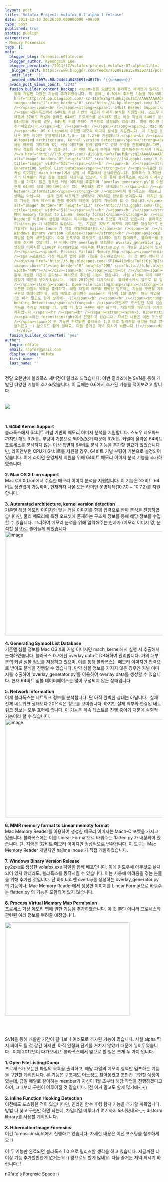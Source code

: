 ```yaml
---
layout: post
title: 'Volafox Project: volafox 0.7 alpha 1 release'
date: 2011-12-19 20:26:00.000000000 +09:00
type: post
published: true
status: publish
categories:
- Memory Forensics
tags: []
meta:
  blogger_blog: forensic.n0fate.com
  blogger_author: Kyeongsik Lee
  blogger_permalink: /2011/12/volafox-project-volafox-07-alpha-1.html
  _blogger_self: https://www.blogger.com/feeds/7620918615785302711/posts/default/430750505337743654
  _edit_last: '1'
  _oembed_d69e8097cc08a244d4a8483691e48f76: '{{unknown}}'
  avada_post_views_count: '2242'
  fusion_builder_content_backup: <span>정말 오랜만에 볼라폭스 새버전이 릴리즈 되었습니다. 이번 릴리즈에는 SVN을
    통해 개발된 다양한 기능이 추가되었습니다. 이 글에는 0.6에서 추가된 기능을 적어보려고 합니다.</span><br /><span><br /></span><div><a
    href="http://4.bp.blogspot.com/-kZ-11mfkYGg/Tu8hijxufSI/AAAAAAAAAOk/vBPLx6lN488/s1600/volafox.png"
    imageanchor="1"><img border="0" src="http://4.bp.blogspot.com/-kZ-11mfkYGg/Tu8hijxufSI/AAAAAAAAAOk/vBPLx6lN488/s1600/volafox.png"></a></div><span><br
    /></span><span><br /></span><strong><span>1. 64bit Kernel Support</span></strong><br
    /><span>볼라폭스에서 64비트 커널 기반의 메모리 이미지 분석을 지원합니다. 스노우 레오파드까지만 해도 32비트 부팅이 기본으로 되어있었기
    때문에 32비트 커널에 올라온 64비트 프로세스를 분석하지 않는 이상 특별히 64비트 분석 기능을 추가할 필요가 없었습니다만, 라이언부턴 CPU가
    64비트를 지원할 경우, 64비트 커널 부팅이 기본으로 설정되어 있습니다. 이에 라이언 운영체제 지원을 위해 64비트 메모리 이미지 분석 기능을
    추가하였습니다.</span><br /><span><br /></span><strong><span>2. Mac OS X Lion support</span></strong><br
    /><span>Mac OS X Lion에서 수집한 메모리 이미지 분석을 지원합니다. 이 기능은 32비트 64비트 상관없이 가능하며, 현재까지
    나온 모든 라이언 운영체제(10.7.0 ~ 10.7.2)를 지원합니다.</span><br /><span><br /></span><strong><span>3.
    Automated architecture, kernel version detection</span></strong><br /><span>기존엔
    해당 메모리 이미지와 맞는 커널 이미지를 함께 입력으로 받아 분석을 진행하였습니다만, 물리 메모리에 특정 오프셋에 존재하는 구조체 정보를 통해
    해당 정보를 수집할 수 있습니다. 그리하여 메모리 분석을 위해 입력해주는 인자가 (메모리 이미지 명, 분석할 정보)로 줄어들게 되었습니다.</span><br
    /><a href="http://lh5.ggpht.com/-UiSGBYLhwvY/Tu8fUkrvzQI/AAAAAAAAAOE/N5e3dkN6m5g/s1600-h/image%25255B3%25255D.png"><span><img
    alt="image" border="0" height="332" src="http://lh4.ggpht.com/-V_3wMugJ5ag/Tu8fVkPyYTI/AAAAAAAAAOM/Sw0J8rOzZtE/image_thumb%25255B1%25255D.png?imgmax=800"
    title="image" width="528"></span></a><br /><span><br /></span><strong><span>4.
    Generating Symbol List Database</span></strong><br /><span>기존엔 심볼 정보를 Mac OS X의
    커널 이미지인 mach_kernel에서 실행 시 추출해서 분석하였습니다. 볼라폭스 0.7에선 overlay data로 DB화하여 관리합니다.
    거의 대부분의 커널 심볼 정보를 저장하고 있으며, 이를 통해 볼라폭스는 메모리 이미지만 입력으로 받아도 분석을 진행할 수 있습니다. 만약 심볼
    정보를 가지지 않은 경우엔 커널 이미지를 추출하여 ‘overlay_generator.py’를 이용하여 overlay data를 생성할 수 있습니다.
    현재 64비트 심볼 데이터베이스는 많이 구성되지 않은 상태입니다.</span><br /><span><br /></span><strong><span>5.
    Network Information</span></strong><br /><span>이제 볼라폭스는 네트워크 정보를 분석합니다. 단 아직 완벽한
    상태는 아닙니다.  실제 전체 네트워크 상태보다 20%적은 정보를 보여줍니다. 하지만 실제 외부와 연결된 네트워크 정보는 모두 표현해 줍니다.
    이 기능은 계속 테스트를 진행 중이기 때문에 실험적 기능이라 할 수 있습니다.</span><br /><a href="http://lh3.ggpht.com/-xp3QYNvOgtY/Tu8fWiphhXI/AAAAAAAAAOU/UEsGTI6sCLM/s1600-h/image%25255B8%25255D.png"><span><img
    alt="image" border="0" height="313" src="http://lh3.ggpht.com/-ChgguOLvyb4/Tu8fXXPeOEI/AAAAAAAAAOc/ZQ2lRGebxng/image_thumb%25255B4%25255D.png?imgmax=800"
    title="image" width="518"></span></a><br /><span><br /></span><strong><span>6.
    MMR memory format to Linear memoty format</span></strong><br /><span>Mac Memory
    Reader를 이용하여 생성한 메모리 이미지는 Mach-O 포맷을 가지고 있습니다. 볼라폭스에는 이를 Linear Format으로 바꿔주는
    flatten.py 가 내장되어 있습니다. 단, 지금은 32비트 메모리 이미지만 정상적으로 변환됩니다. 이 도구는 Mac Memory Reader
    개발자인 hajime Inoue 가 직접 개발하였습니다.</span><br /><span><br /></span><strong><span>7.
    Windows Binary Version Release</span></strong><br /><span>py2exe로 생성한 volafox.exe
    파일을 함께 배포합니다. 이에 윈도우에 아무것도 설치되어 있지 않더라도, 볼라폭스를 동작시킬 수 있습니다. 이는 사용에 어려움을 겪는 분들을
    위해 추가한 것입니다. 단 바이너리엔 overlay를 생성하는 overlay_generator.py 의 기능이나, Mac Memory Reader에서
    생성한 이미지를 Linear Format으로 바꿔주는 flatten.py 의 기능은 포함되어 있지 않습니다.</span><br /><span><br
    /></span><b><span>8. Process Virtual Memory Map </span><span>Permission</span></b><br
    /><span>프로세스 가상 메모리 맵에 권한 기능을 추가하였습니다. 이 것 뿐만 아니라 프로세스와 관련된 여러 정보를 뿌려줄 예정입니다.</span><br
    /><div><a href="http://3.bp.blogspot.com/-SRIWG413vDo/Tu8ijCjCDpI/AAAAAAAAAOs/s9TNH1O8h9A/s1600/memory+map.PNG"
    imageanchor="1"><img border="0" height="298" src="http://3.bp.blogspot.com/-SRIWG413vDo/Tu8ijCjCDpI/AAAAAAAAAOs/s9TNH1O8h9A/s400/memory+map.PNG"
    width="400"></a></div><span><br /></span><span><br /></span><span><br /></span><span>SVN을
    통해 개발한 기간이 길다보니 여러모로 추가된 기능이 많습니다. 사실 alpha 딱지 띄어도 될 것 같긴 하지만, 아직 안정화 단계를 거치지
    않았기 때문에 넣어두었습니다.  이제 2012년이 다가오네요. 볼라폭스에서 앞으로 할 일은 크게 두 가지 입니다.</span><br /><span><br
    /></span><strong><span>1. Open File Listing/Dump</span></strong><br /><span>프로세스가
    오픈한 파일의 목록을 출력하고, 해당 파일의 메모리 영역만 덤프하는 기능을 구현할 계획입니다. 본 기능은 구조체도 어느정도 찾아놓았고 조만간
    구현할 예정이였는데, 금일 메일로 같이하는 member가 자신이 1월 초부터 해당 작업을 진행하겠다고 하여, 그때부터 구현이 이루어질 것 같습니다.
    (전 이거 말고도 할게 많기에-_-;)</span><br /><span><br /></span><strong><span>2. Inline Function
    Hooking Detection</span></strong><br /><span>이전에도 포스팅한 적이 있습니다만, 인라인 함수 후킹 탐지
    기능을 추가할 계획입니다. 방법 다 찾고 구현만 하면 되는데, 차일피일 미루다가 여기까지 와버렸네요-_-; distorm library를 사용할
    계획입니다.</span><br /><span><br /></span><strong><span>3. Hibernation Image Forensics</span></strong><br
    /><span>이건 forensicinsight에서 진행하고 있습니다. 자세한 내용은 이전 포스팅을 참조하세요 :)</span><br /><span><br
    /></span><span>이 두 기능만 완료되면 볼라폭스 1.0 으로 릴리즈할 생각을 하고 있습니다. 지금까진 더 이상 기능 추가할만한게
    없거든요 :) 앞으로도 할게 많네요. 다들 즐거운 저녁 되시기 바랍니다.!!</span><div>n0fate's Forensic Space
    :)</div>
  fusion_builder_converted: 'yes'
author:
  login: n0fate
  email: rapfer@gmail.com
  display_name: n0fate
  first_name: ''
  last_name: ''
---
```

<p><span>정말 오랜만에 볼라폭스 새버전이 릴리즈 되었습니다. 이번 릴리즈에는 SVN을 통해 개발된 다양한 기능이 추가되었습니다. 이 글에는 0.6에서 추가된 기능을 적어보려고 합니다.</span><br /><span><br /></span>
<div><a href="http://4.bp.blogspot.com/-kZ-11mfkYGg/Tu8hijxufSI/AAAAAAAAAOk/vBPLx6lN488/s1600/volafox.png" imageanchor="1"><img border="0" src="{{ site.baseurl }}/assets/volafox.png" /></a></div>
<p><span><br /></span><span><br /></span><strong><span>1. 64bit Kernel Support</span></strong><br /><span>볼라폭스에서 64비트 커널 기반의 메모리 이미지 분석을 지원합니다. 스노우 레오파드까지만 해도 32비트 부팅이 기본으로 되어있었기 때문에 32비트 커널에 올라온 64비트 프로세스를 분석하지 않는 이상 특별히 64비트 분석 기능을 추가할 필요가 없었습니다만, 라이언부턴 CPU가 64비트를 지원할 경우, 64비트 커널 부팅이 기본으로 설정되어 있습니다. 이에 라이언 운영체제 지원을 위해 64비트 메모리 이미지 분석 기능을 추가하였습니다.</span><br /><span><br /></span><strong><span>2. Mac OS X Lion support</span></strong><br /><span>Mac OS X Lion에서 수집한 메모리 이미지 분석을 지원합니다. 이 기능은 32비트 64비트 상관없이 가능하며, 현재까지 나온 모든 라이언 운영체제(10.7.0 ~ 10.7.2)를 지원합니다.</span><br /><span><br /></span><strong><span>3. Automated architecture, kernel version detection</span></strong><br /><span>기존엔 해당 메모리 이미지와 맞는 커널 이미지를 함께 입력으로 받아 분석을 진행하였습니다만, 물리 메모리에 특정 오프셋에 존재하는 구조체 정보를 통해 해당 정보를 수집할 수 있습니다. 그리하여 메모리 분석을 위해 입력해주는 인자가 (메모리 이미지 명, 분석할 정보)로 줄어들게 되었습니다.</span><br /><a href="http://lh5.ggpht.com/-UiSGBYLhwvY/Tu8fUkrvzQI/AAAAAAAAAOE/N5e3dkN6m5g/s1600-h/image%25255B3%25255D.png"><span><img alt="image" border="0" height="332" src="{{ site.baseurl }}/assets/image_thumb%25255B1%25255D.png?imgmax=800" title="image" width="528" /></span></a><br /><span><br /></span><strong><span>4. Generating Symbol List Database</span></strong><br /><span>기존엔 심볼 정보를 Mac OS X의 커널 이미지인 mach_kernel에서 실행 시 추출해서 분석하였습니다. 볼라폭스 0.7에선 overlay data로 DB화하여 관리합니다. 거의 대부분의 커널 심볼 정보를 저장하고 있으며, 이를 통해 볼라폭스는 메모리 이미지만 입력으로 받아도 분석을 진행할 수 있습니다. 만약 심볼 정보를 가지지 않은 경우엔 커널 이미지를 추출하여 ‘overlay_generator.py’를 이용하여 overlay data를 생성할 수 있습니다. 현재 64비트 심볼 데이터베이스는 많이 구성되지 않은 상태입니다.</span><br /><span><br /></span><strong><span>5. Network Information</span></strong><br /><span>이제 볼라폭스는 네트워크 정보를 분석합니다. 단 아직 완벽한 상태는 아닙니다.  실제 전체 네트워크 상태보다 20%적은 정보를 보여줍니다. 하지만 실제 외부와 연결된 네트워크 정보는 모두 표현해 줍니다. 이 기능은 계속 테스트를 진행 중이기 때문에 실험적 기능이라 할 수 있습니다.</span><br /><a href="http://lh3.ggpht.com/-xp3QYNvOgtY/Tu8fWiphhXI/AAAAAAAAAOU/UEsGTI6sCLM/s1600-h/image%25255B8%25255D.png"><span><img alt="image" border="0" height="313" src="{{ site.baseurl }}/assets/image_thumb%25255B4%25255D.png?imgmax=800" title="image" width="518" /></span></a><br /><span><br /></span><strong><span>6. MMR memory format to Linear memoty format</span></strong><br /><span>Mac Memory Reader를 이용하여 생성한 메모리 이미지는 Mach-O 포맷을 가지고 있습니다. 볼라폭스에는 이를 Linear Format으로 바꿔주는 flatten.py 가 내장되어 있습니다. 단, 지금은 32비트 메모리 이미지만 정상적으로 변환됩니다. 이 도구는 Mac Memory Reader 개발자인 hajime Inoue 가 직접 개발하였습니다.</span><br /><span><br /></span><strong><span>7. Windows Binary Version Release</span></strong><br /><span>py2exe로 생성한 volafox.exe 파일을 함께 배포합니다. 이에 윈도우에 아무것도 설치되어 있지 않더라도, 볼라폭스를 동작시킬 수 있습니다. 이는 사용에 어려움을 겪는 분들을 위해 추가한 것입니다. 단 바이너리엔 overlay를 생성하는 overlay_generator.py 의 기능이나, Mac Memory Reader에서 생성한 이미지를 Linear Format으로 바꿔주는 flatten.py 의 기능은 포함되어 있지 않습니다.</span><br /><span><br /></span><b><span>8. Process Virtual Memory Map </span><span>Permission</span></b><br /><span>프로세스 가상 메모리 맵에 권한 기능을 추가하였습니다. 이 것 뿐만 아니라 프로세스와 관련된 여러 정보를 뿌려줄 예정입니다.</span>
<div><a href="http://3.bp.blogspot.com/-SRIWG413vDo/Tu8ijCjCDpI/AAAAAAAAAOs/s9TNH1O8h9A/s1600/memory+map.PNG" imageanchor="1"><img border="0" height="298" src="{{ site.baseurl }}/assets/memory+map.PNG" width="400" /></a></div>
<p><span><br /></span><span><br /></span><span><br /></span><span>SVN을 통해 개발한 기간이 길다보니 여러모로 추가된 기능이 많습니다. 사실 alpha 딱지 띄어도 될 것 같긴 하지만, 아직 안정화 단계를 거치지 않았기 때문에 넣어두었습니다.  이제 2012년이 다가오네요. 볼라폭스에서 앞으로 할 일은 크게 두 가지 입니다.</span><br /><span><br /></span><strong><span>1. Open File Listing/Dump</span></strong><br /><span>프로세스가 오픈한 파일의 목록을 출력하고, 해당 파일의 메모리 영역만 덤프하는 기능을 구현할 계획입니다. 본 기능은 구조체도 어느정도 찾아놓았고 조만간 구현할 예정이였는데, 금일 메일로 같이하는 member가 자신이 1월 초부터 해당 작업을 진행하겠다고 하여, 그때부터 구현이 이루어질 것 같습니다. (전 이거 말고도 할게 많기에-_-;)</span><br /><span><br /></span><strong><span>2. Inline Function Hooking Detection</span></strong><br /><span>이전에도 포스팅한 적이 있습니다만, 인라인 함수 후킹 탐지 기능을 추가할 계획입니다. 방법 다 찾고 구현만 하면 되는데, 차일피일 미루다가 여기까지 와버렸네요-_-; distorm library를 사용할 계획입니다.</span><br /><span><br /></span><strong><span>3. Hibernation Image Forensics</span></strong><br /><span>이건 forensicinsight에서 진행하고 있습니다. 자세한 내용은 이전 포스팅을 참조하세요 :)</span><br /><span><br /></span><span>이 두 기능만 완료되면 볼라폭스 1.0 으로 릴리즈할 생각을 하고 있습니다. 지금까진 더 이상 기능 추가할만한게 없거든요 :) 앞으로도 할게 많네요. 다들 즐거운 저녁 되시기 바랍니다.!!</span>
<div>n0fate's Forensic Space :)</div>
